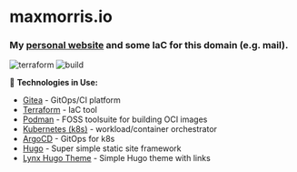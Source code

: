 # maxmorris.io

### My [personal website](https://maxmorris.io) and some IaC for this domain (e.g. mail).
![terraform](https://git.morrislan.net/max/maxmorris.io/actions/workflows/terraform.yml/badge.svg?branch=main)
![build](https://git.morrislan.net/max/maxmorris.io/actions/workflows/build.yml/badge.svg?branch=main)

🔧 **Technologies in Use:**

- [Gitea](https://about.gitea.com/) - GitOps/CI platform
- [Terraform](https://www.terraform.io/) - IaC tool
- [Podman](https://podman.io/) - FOSS toolsuite for building OCI images
- [Kubernetes (k8s)](https://kubernetes.io/) - workload/container orchestrator
- [ArgoCD](https://argo-cd.readthedocs.io/en/stable/) - GitOps for k8s
- [Hugo](https://gohugo.io/) - Super simple static site framework
- [Lynx Hugo Theme](https://github.com/jpanther/lynx) - Simple Hugo theme with links